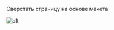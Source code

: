 Сверстать страницу на основе макета

![alt](https://github.com/Manuilenkoart/readme/tree/master/FE-cource/html-css/img/homework-03.png)
